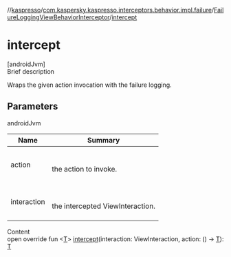 //[kaspresso](../../index.md)/[com.kaspersky.kaspresso.interceptors.behavior.impl.failure](../index.md)/[FailureLoggingViewBehaviorInterceptor](index.md)/[intercept](intercept.md)



# intercept  
[androidJvm]  
Brief description  


Wraps the given action invocation with the failure logging.



## Parameters  
  
androidJvm  
  
|  Name|  Summary| 
|---|---|
| action| <br><br>the action to invoke.<br><br>
| interaction| <br><br>the intercepted ViewInteraction.<br><br>
  
  
Content  
open override fun <[T](intercept.md)> [intercept](intercept.md)(interaction: ViewInteraction, action: () -> [T](intercept.md)): [T](intercept.md)  



